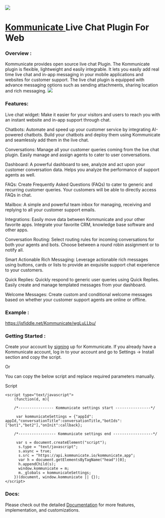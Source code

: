 <img src="https://applozic.appspot.com/rest/ws/aws/file/AMIfv97t6Kire0C1eUeb9tazW-OuVWbjAgCLPPAOVdASD_Mh_7J_jWNemm94UzF8gH33cI1Lm51EIeZCSIXm9gRlrH6YgORiFRctRpPeiHSrR3NKaTJZU8MJ3WzPKxX4wJD-apEGqzHY3Q5Uq6zjr2bPXyKr6gqp6nEGn9ag55sBTXBYVNFgDi9IV6CXU3DxVM4nwgFD9VUXudYAHZL1o6Y7AvepIOJLa8kpD_9W8jbzbUKcKko5izS3i_EoSJdxMVY5Fcx0XSEStb_ILSzCIwoQv5O_cmreT_i5nkPQ_NdB0WqPU9Gksng" />

# [Kommunicate ](https://www.kommunicate.io/?utm_source=github&utm_medium=readme&utm_campaign=web)Live Chat Plugin For Web


### Overview :
Kommunicate provides open source live chat Plugin. The Kommunicate plugin is flexible, lightweight and easily integrable. 
It lets you easily add real time live chat and in-app messaging in your mobile applications and websites for customer support.
The live chat plugin is equipped with advance messaging options such as sending attachments, sharing location and rich messaging.
<img src="https://github.com/Kommunicate-io/Kommunicate-Live-Chat-Plugin/blob/master/images/KM%20Plugin.gif" />


### Features:

Live chat widget:  Make it easier for your visitors and users to reach you with an instant website and in-app support through chat. 

Chatbots: Automate and speed up your customer service by integrating AI-powered chatbots. Build your chatbots and deploy them using Kommunicate and seamlessly add them in the live chat.

Conversations: Manage all your customer queries coming from the live chat plugin. Easily manage and assign agents to cater to user conversations.

Dashboard: A powerful dashboard to see, analyze and act upon your customer conversation data. Helps you analyze the performance of support agents as well.

FAQs: Create Frequently Asked Questions (FAQs) to cater to generic and recurring customer queries. Your customers will be able to directly access FAQs in chat.

Mailbox: A simple and powerful team inbox for managing, receiving and replying to all your customer support emails. 

Integrations: Easily move data between Kommunicate and your other favorite apps. Integrate your favorite CRM, knowledge base software and other apps.

Conversation Routing: Select routing rules for incoming conversations for both your agents and bots. Choose between a round robin assignment or to notify all.

Smart Actionable Rich Messaging: Leverage actionable rich messages using buttons, cards or lists to provide an exquisite support chat experience to your customers.

Quick Replies: Quickly respond to generic user queries using Quick Replies. Easily create and manage templated messages from your dashboard.

Welcome Messages: Create custom and conditional welcome messages based on whether your customer support agents are online or offline. 

### Example :

https://jsfiddle.net/Kommunicate/wgLuLLbu/

### Getting Started :

Create your account by [signing](https://www.kommunicate.io/?utm_source=github&utm_medium=readme&utm_campaign=web) up for Kommunicate. If you already have a Kommunicate account, log in to your account and go to Settings -> Install section and copy the script.

Or

You can copy the below script and replace required parameters manually.

Script

```
<script type="text/javascript">
    (function(d, m){

    /*---------------- Kommunicate settings start ----------------*/

     var kommunicateSettings = {"appId": appId,"conversationTitle":conversationTitle,"botIds":["bot1","bot2"],"onInit":callback};

    /*----------------- Kommunicate settings end ------------------*/

     var s = document.createElement("script");
      s.type = "text/javascript";
      s.async = true;
      s.src = "https://api.kommunicate.io/kommunicate.app";
      var h = document.getElementsByTagName("head")[0];
      h.appendChild(s);
      window.kommunicate = m;
      m._globals = kommunicateSettings;
    })(document, window.kommunicate || {});
</script>
```

### Docs:

Please check out the detailed [Documentation](https://docs.kommunicate.io/docs/web-installation.html) for more features, implementation, and customizations.
